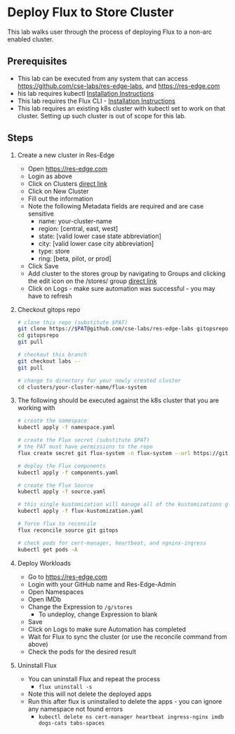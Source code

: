 # Deploy Flux to Store Cluster

This lab walks user through the process of deploying Flux to a non-arc enabled cluster.  

## Prerequisites

- This lab can be executed from any system that can access <https://github.com/cse-labs/res-edge-labs>, and <https://res-edge.com>
- his lab requires kubectl [Installation Instructions](https://kubernetes.io/docs/tasks/tools/#kubectl)
- This lab requires the Flux CLI - [Installation Instructions](https://fluxcd.io/flux/installation/#install-the-flux-cli)
- This lab requires an existing k8s cluster with kubectl set to work on that cluster. Setting up such cluster is out of scope for this lab.

## Steps

1. Create a new cluster in Res-Edge

    - Open <https://res-edge.com>
    - Login as above
    - Click on Clusters [direct link](https://res-edge.com/clusters)
    - Click on New Cluster
    - Fill out the information
    - Note the following Metadata fields are required and are case sensitive
      - name: your-cluster-name
      - region: [central, east, west]
      - state: [valid lower case state abbreviation]
      - city: [valid lower case city abbreviation]
      - type: store
      - ring: [beta, pilot, or prod]
    - Click Save
    - Add cluster to the stores group by navigating to Groups and clicking the edit icon on the /stores/ group [direct link](https://res-edge.com/group?id=4)
    - Click on Logs - make sure automation was successful - you may have to refresh

2. Checkout gitops repo

    ```bash
    # clone this repo (substitute $PAT)
    git clone https://$PAT@github.com/cse-labs/res-edge-labs gitopsrepo
    cd gitopsrepo
    git pull

    # checkout this branch
    git checkout labs --
    git pull

    # change to directory for your newly created cluster
    cd clusters/your-cluster-name/flux-system
    ```

3. The following should be executed against the k8s cluster that you are working with

    ```bash
    # create the namespace
    kubectl apply -f namespace.yaml

    # create the Flux secret (substitute $PAT)
    # the PAT must have permissions to the repo
    flux create secret git flux-system -n flux-system --url https://github.com/cse-labs/res-edge-labs -u gitops -p $PAT

    # deploy the Flux components
    kubectl apply -f components.yaml

    # create the Flux Source
    kubectl apply -f source.yaml

    # this single kustomization will manage all of the kustomizations generated by Res-Edge-Automation
    kubectl apply -f flux-kustomization.yaml

    # force flux to reconcile
    flux reconcile source git gitops

    # check pods for cert-manager, heartbeat, and ngninx-ingress
    kubectl get pods -A
    ```

4. Deploy Workloads
    - Go to <https://res-edge.com>
    - Login with your GitHub name and Res-Edge-Admin
    - Open Namespaces
    - Open IMDb
    - Change the Expression to `/g/stores`
      - To undeploy, change Expression to blank
    - Save
    - Click on Logs to make sure Automation has completed
    - Wait for Flux to sync the cluster (or use the reconcile command from above)
    - Check the pods for the desired result

5. Uninstall Flux

    - You can uninstall Flux and repeat the process
      - `flux uninstall -s`
    - Note this will not delete the deployed apps
    - Run this after flux is uninstalled to delete the apps - you can ignore any namespace not found errors
      - `kubectl delete ns cert-manager heartbeat ingress-nginx imdb dogs-cats tabs-spaces`
